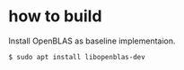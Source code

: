 # how to build

Install OpenBLAS as baseline implementaion.

```bash
$ sudo apt install libopenblas-dev
```